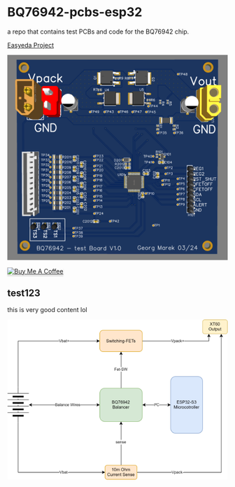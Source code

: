 # BQ76942-pcbs-esp32
a repo that contains test PCBs and code for the BQ76942 chip.

[Easyeda Project](https://easyeda.com/editor#id=f5f4d9792d09474ea4b0e3cc912bd76b|1c698f998313432a857b05c3b1bb7821)

![lol](documents/img/BQ76942-test-board-V1.0-image-3D-front.PNG)

<a href="https://www.buymeacoffee.com/georgmareku" target="_blank"><img src="https://www.buymeacoffee.com/assets/img/custom_images/orange_img.png" alt="Buy Me A Coffee" style="height: 41px !important;width: 174px !important;box-shadow: 0px 3px 2px 0px rgba(190, 190, 190, 0.5) !important;-webkit-box-shadow: 0px 3px 2px 0px rgba(190, 190, 190, 0.5) !important;" ></a>

## test123

this is very good content lol

![no image](documents/img/BQ76942-diagram.drawioBig.png)